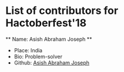 # List of contributors for Hactoberfest'18

** Name: Asish Abraham Joseph **
* Place: India
* Bio: Problem-solver
* Github: [Asish Abraham Joseph](https://github.com/aaj013)
